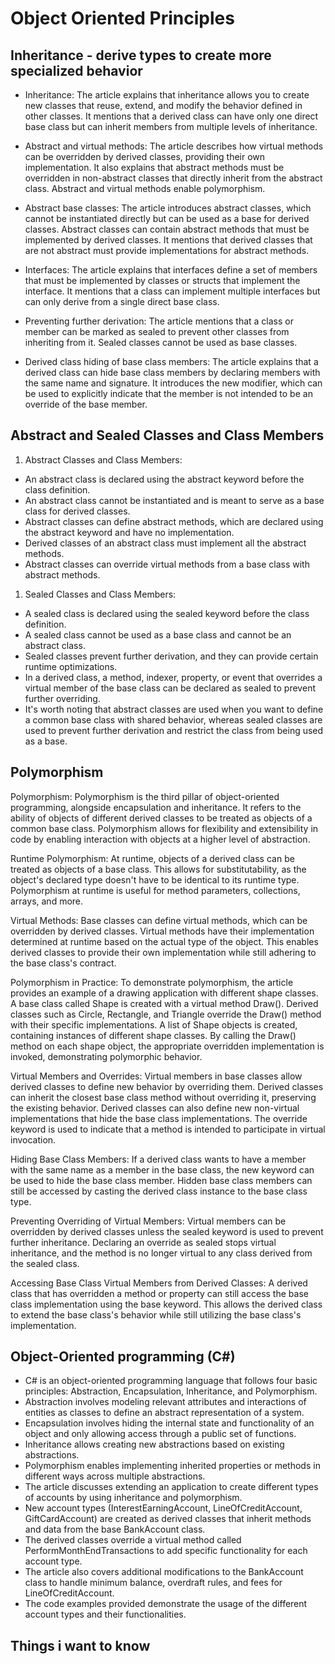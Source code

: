 # Object Oriented Principles

## Inheritance - derive types to create more specialized behavior

* Inheritance: The article explains that inheritance allows you to create new classes that reuse, extend, and modify the behavior defined in other classes. It mentions that a derived class can have only one direct base class but can inherit members from multiple levels of inheritance.

* Abstract and virtual methods: The article describes how virtual methods can be overridden by derived classes, providing their own implementation. It also explains that abstract methods must be overridden in non-abstract classes that directly inherit from the abstract class. Abstract and virtual methods enable polymorphism.

* Abstract base classes: The article introduces abstract classes, which cannot be instantiated directly but can be used as a base for derived classes. Abstract classes can contain abstract methods that must be implemented by derived classes. It mentions that derived classes that are not abstract must provide implementations for abstract methods.

* Interfaces: The article explains that interfaces define a set of members that must be implemented by classes or structs that implement the interface. It mentions that a class can implement multiple interfaces but can only derive from a single direct base class.

* Preventing further derivation: The article mentions that a class or member can be marked as sealed to prevent other classes from inheriting from it. Sealed classes cannot be used as base classes.

* Derived class hiding of base class members: The article explains that a derived class can hide base class members by declaring members with the same name and signature. It introduces the new modifier, which can be used to explicitly indicate that the member is not intended to be an override of the base member.

## Abstract and Sealed Classes and Class Members

1. Abstract Classes and Class Members:

* An abstract class is declared using the abstract keyword before the class definition.
* An abstract class cannot be instantiated and is meant to serve as a base class for derived classes.
* Abstract classes can define abstract methods, which are declared using the abstract keyword and have no implementation.
* Derived classes of an abstract class must implement all the abstract methods.
* Abstract classes can override virtual methods from a base class with abstract methods.

1. Sealed Classes and Class Members:

* A sealed class is declared using the sealed keyword before the class definition.
* A sealed class cannot be used as a base class and cannot be an abstract class.
* Sealed classes prevent further derivation, and they can provide certain runtime optimizations.
* In a derived class, a method, indexer, property, or event that overrides a virtual member of the base class can be declared as sealed to prevent further overriding.
* It's worth noting that abstract classes are used when you want to define a common base class with shared behavior, whereas sealed classes are used to prevent further derivation and restrict the class from being used as a base.

## Polymorphism

Polymorphism:
Polymorphism is the third pillar of object-oriented programming, alongside encapsulation and inheritance.
It refers to the ability of objects of different derived classes to be treated as objects of a common base class.
Polymorphism allows for flexibility and extensibility in code by enabling interaction with objects at a higher level of abstraction.

Runtime Polymorphism:
At runtime, objects of a derived class can be treated as objects of a base class.
This allows for substitutability, as the object's declared type doesn't have to be identical to its runtime type.
Polymorphism at runtime is useful for method parameters, collections, arrays, and more.

Virtual Methods:
Base classes can define virtual methods, which can be overridden by derived classes.
Virtual methods have their implementation determined at runtime based on the actual type of the object.
This enables derived classes to provide their own implementation while still adhering to the base class's contract.

Polymorphism in Practice:
To demonstrate polymorphism, the article provides an example of a drawing application with different shape classes.
A base class called Shape is created with a virtual method Draw().
Derived classes such as Circle, Rectangle, and Triangle override the Draw() method with their specific implementations.
A list of Shape objects is created, containing instances of different shape classes.
By calling the Draw() method on each shape object, the appropriate overridden implementation is invoked, demonstrating polymorphic behavior.

Virtual Members and Overrides:
Virtual members in base classes allow derived classes to define new behavior by overriding them.
Derived classes can inherit the closest base class method without overriding it, preserving the existing behavior.
Derived classes can also define new non-virtual implementations that hide the base class implementations.
The override keyword is used to indicate that a method is intended to participate in virtual invocation.

Hiding Base Class Members:
If a derived class wants to have a member with the same name as a member in the base class, the new keyword can be used to hide the base class member.
Hidden base class members can still be accessed by casting the derived class instance to the base class type.

Preventing Overriding of Virtual Members:
Virtual members can be overridden by derived classes unless the sealed keyword is used to prevent further inheritance.
Declaring an override as sealed stops virtual inheritance, and the method is no longer virtual to any class derived from the sealed class.

Accessing Base Class Virtual Members from Derived Classes:
A derived class that has overridden a method or property can still access the base class implementation using the base keyword.
This allows the derived class to extend the base class's behavior while still utilizing the base class's implementation.

## Object-Oriented programming (C#)

* C# is an object-oriented programming language that follows four basic principles: Abstraction, Encapsulation, Inheritance, and Polymorphism.
* Abstraction involves modeling relevant attributes and interactions of entities as classes to define an abstract representation of a system.
* Encapsulation involves hiding the internal state and functionality of an object and only allowing access through a public set of functions.
* Inheritance allows creating new abstractions based on existing abstractions.
* Polymorphism enables implementing inherited properties or methods in different ways across multiple abstractions.
* The article discusses extending an application to create different types of accounts by using inheritance and polymorphism.
* New account types (InterestEarningAccount, LineOfCreditAccount, GiftCardAccount) are created as derived classes that inherit methods and data from the base BankAccount class.
* The derived classes override a virtual method called PerformMonthEndTransactions to add specific functionality for each account type.
* The article also covers additional modifications to the BankAccount class to handle minimum balance, overdraft rules, and fees for LineOfCreditAccount.
* The code examples provided demonstrate the usage of the different account types and their functionalities.


## Things i want to know